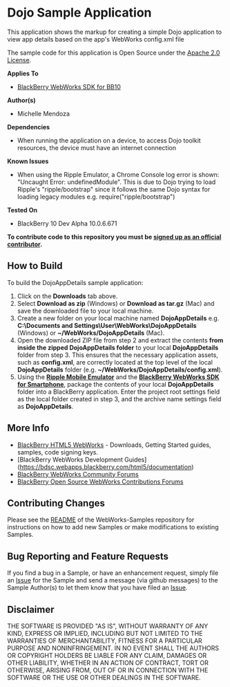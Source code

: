 # Dojo Sample Application

This application shows the markup for creating a simple Dojo application to view app details based on the app's WebWorks config.xml file

The sample code for this application is Open Source under the [Apache 2.0 License](http://www.apache.org/licenses/LICENSE-2.0.html).


**Applies To**

* [BlackBerry WebWorks SDK for BB10](https://developer.blackberry.com/html5/)


**Author(s)** 

* Michelle Mendoza


**Dependencies**

* When running the application on a device, to access Dojo toolkit resources, the device must have an internet connection

**Known Issues**

* When using the Ripple Emulator, a Chrome Console log error is shown: "Uncaught Error: undefinedModule". This is due to Dojo trying to load Ripple's "ripple/bootstrap" since it follows the same Dojo syntax for loading legacy modules e.g. require("ripple/bootstrap")

**Tested On**
* BlackBerry 10 Dev Alpha 10.0.6.671

**To contribute code to this repository you must be [signed up as an official contributor](http://blackberry.github.com/howToContribute.html).**

## How to Build

To build the DojoAppDetails sample application:

1. Click on the **Downloads** tab above.
2. Select **Download as zip** (Windows) or **Download as tar.gz** (Mac) and save the downloaded file to your local machine.
3. Create a new folder on your local machine named **DojoAppDetails** e.g. **C:\Documents and Settings\User\WebWorks\DojoAppDetails** (Windows) or **~/WebWorks/DojoAppDetails** (Mac).
4. Open the downloaded ZIP file from step 2 and extract the contents **from inside the zipped DojoAppDetails folder** to your local **DojoAppDetails** folder from step 3.  This ensures that the necessary application assets, such as **config.xml**, are correctly located at the top level of the local **DojoAppDetails** folder (e.g. **~/WebWorks/DojoAppDetails/config.xml**).
5. Using the **[Ripple Mobile Emulator](http://developer.blackberry.com/html5/download)** and the **[BlackBerry WebWorks SDK for Smartphone](http://developer.blackberry.com/html5/download)**, package the contents of your local **DojoAppDetails** folder into a BlackBerry application.  Enter the project root settings field as the local folder created in step 3, and the archive name settings field as **DojoAppDetails**.


## More Info

* [BlackBerry HTML5 WebWorks](https://bdsc.webapps.blackberry.com/html5/) - Downloads, Getting Started guides, samples, code signing keys.
* [BlackBerry WebWorks Development Guides] (https://bdsc.webapps.blackberry.com/html5/documentation)
* [BlackBerry WebWorks Community Forums](http://supportforums.blackberry.com/t5/Web-and-WebWorks-Development/bd-p/browser_dev)
* [BlackBerry Open Source WebWorks Contributions Forums](http://supportforums.blackberry.com/t5/BlackBerry-WebWorks/bd-p/ww_con)

## Contributing Changes

Please see the [README](https://github.com/blackberry/WebWorks-Samples) of the WebWorks-Samples repository for instructions on how to add new Samples or make modifications to existing Samples.


## Bug Reporting and Feature Requests

If you find a bug in a Sample, or have an enhancement request, simply file an [Issue](https://github.com/blackberry/WebWorks-Samples/issues) for the Sample and send a message (via github messages) to the Sample Author(s) to let them know that you have filed an [Issue](https://github.com/blackberry/WebWorks-Samples/issues).


## Disclaimer

THE SOFTWARE IS PROVIDED "AS IS", WITHOUT WARRANTY OF ANY KIND, EXPRESS OR IMPLIED, INCLUDING BUT NOT LIMITED TO THE WARRANTIES OF MERCHANTABILITY, FITNESS FOR A PARTICULAR PURPOSE AND NONINFRINGEMENT. IN NO EVENT SHALL THE AUTHORS OR COPYRIGHT HOLDERS BE LIABLE FOR ANY CLAIM, DAMAGES OR OTHER LIABILITY, WHETHER IN AN ACTION OF CONTRACT, TORT OR OTHERWISE, ARISING FROM, OUT OF OR IN CONNECTION WITH THE SOFTWARE OR THE USE OR OTHER DEALINGS IN THE SOFTWARE.